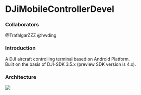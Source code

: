 # DJiMobileControllerDevel
### Collaborators
@TrafalgarZZZ @hwding

### Introduction
A DJI aircraft controlling terminal based on Android Platform.  
Built on the basis of DJI-SDK 3.5.x (preview SDK version is 4.x).  

### Architecture
![](https://github.com/hwding/DJiMobileControllerDevel/blob/devel/art/DJI_MOB_SDK_INIT.png)  
